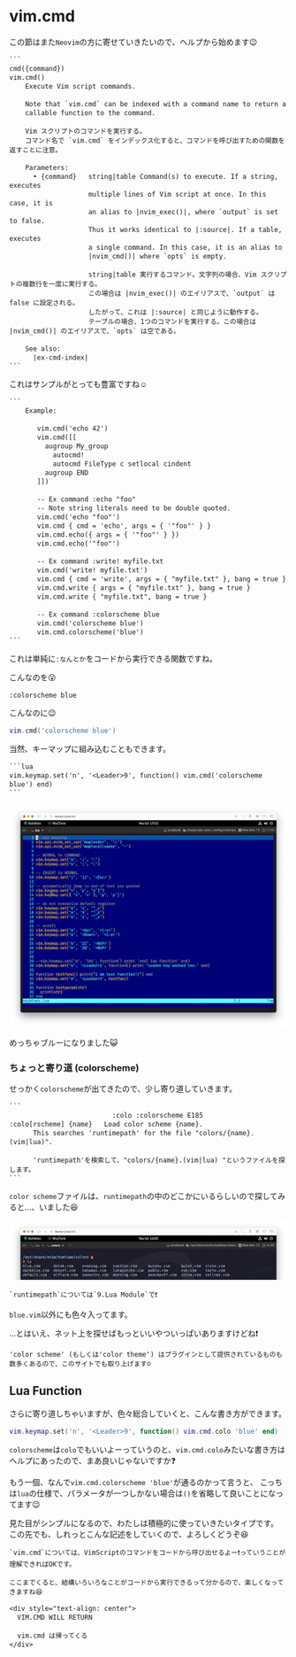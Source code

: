# vim.cmd

この節はまた`Neovim`の方に寄せていきたいので、ヘルプから始めます😉

~~~admonish info title=":h vim.cmd"
```
cmd({command})                                                     vim.cmd()
    Execute Vim script commands.

    Note that `vim.cmd` can be indexed with a command name to return a
    callable function to the command.

    Vim スクリプトのコマンドを実行する。
    コマンド名で `vim.cmd` をインデックス化すると、コマンドを呼び出すための関数を返すことに注意。

    Parameters:
      • {command}   string|table Command(s) to execute. If a string, executes
                    multiple lines of Vim script at once. In this case, it is
                    an alias to |nvim_exec()|, where `output` is set to false.
                    Thus it works identical to |:source|. If a table, executes
                    a single command. In this case, it is an alias to
                    |nvim_cmd()| where `opts` is empty.

                    string|table 実行するコマンド。文字列の場合、Vim スクリプトの複数行を一度に実行する。
                    この場合は |nvim_exec()| のエイリアスで、`output` は false に設定される。
                    したがって、これは |:source| と同じように動作する。
                    テーブルの場合、1つのコマンドを実行する。この場合は |nvim_cmd()| のエイリアスで、`opts` は空である。

    See also:
      |ex-cmd-index|
```
~~~

これはサンプルがとっても豊富ですね☺️

~~~admonish info title=":h vim.cmd"
```
    Example:

       vim.cmd('echo 42')
       vim.cmd([[
         augroup My_group
           autocmd!
           autocmd FileType c setlocal cindent
         augroup END
       ]])

       -- Ex command :echo "foo"
       -- Note string literals need to be double quoted.
       vim.cmd('echo "foo"')
       vim.cmd { cmd = 'echo', args = { '"foo"' } }
       vim.cmd.echo({ args = { '"foo"' } })
       vim.cmd.echo('"foo"')

       -- Ex command :write! myfile.txt
       vim.cmd('write! myfile.txt')
       vim.cmd { cmd = 'write', args = { "myfile.txt" }, bang = true }
       vim.cmd.write { args = { "myfile.txt" }, bang = true }
       vim.cmd.write { "myfile.txt", bang = true }

       -- Ex command :colorscheme blue
       vim.cmd('colorscheme blue')
       vim.cmd.colorscheme('blue')
```
~~~

これは単純に`:なんとか`をコードから実行できる関数ですね。

こんなのを😮

```
:colorscheme blue
```

こんなのに😉

```lua
vim.cmd('colorscheme blue')
```

当然、キーマップに組み込むこともできます。

~~~admonish example
```lua
vim.keymap.set('n', '<Leader>9', function() vim.cmd('colorscheme blue') end)
```
~~~

![blue](img/blue.webp)

めっちゃブルーになりました😺

### ちょっと寄り道 (colorscheme)

せっかく`colorscheme`が出てきたので、少し寄り道していきます。

~~~admonish info title=":h colorscheme"
```
                          :colo :colorscheme E185
:colo[rscheme] {name}	Load color scheme {name}.
      This searches 'runtimepath' for the file "colors/{name}.(vim|lua)". 

      'runtimepath'を検索して、"colors/{name}.(vim|lua) "というファイルを探します。
```
~~~

`color scheme`ファイルは、`runtimepath`の中のどこかにいるらしいので探してみると...、いました😆

![colors](img/colors.webp)

```admonish note
`runtimepath`については`9.Lua Module`で❗
```

`blue.vim`以外にも色々入ってます。

...とはいえ、ネット上を探せばもっといいやついっぱいありますけどね❗

```admonish note
'color scheme' (もしくは'color theme') はプラグインとして提供されているものも数多くあるので、このサイトでも取り上げます☺️
```

## Lua Function

さらに寄り道しちゃいますが、色々総合していくと、こんな書き方ができます。

```lua
vim.keymap.set('n', '<Leader>9', function() vim.cmd.colo 'blue' end)
```

`colorscheme`は`colo`でもいいよーっていうのと、`vim.cmd.colo`みたいな書き方はヘルプにあったので、まあ良いじゃないですか❓

もう一個、なんで`vim.cmd.colorscheme 'blue'`が通るのかって言うと、
こっちは`lua`の仕様で、パラメータが一つしかない場合は`()`を省略して良いことになってます😉

見た目がシンプルになるので、わたしは積極的に使っていきたいタイプです。
この先でも、しれっとこんな記述をしていくので、よろしくどうぞ😆

```admonish success
`vim.cmd`については、VimScriptのコマンドをコードから呼び出せるよー❗っていうことが理解できればOKです。

ここまでくると、結構いろいろなことがコードから実行できるって分かるので、楽しくなってきますね😆
```

```admonish success title=""
<div style="text-align: center">
  VIM.CMD WILL RETURN

  vim.cmd は帰ってくる
</div>
```
